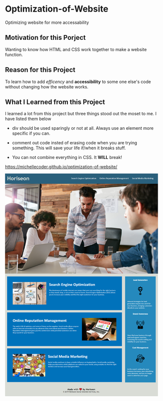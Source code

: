 # Optimization-of-Website
Optimizing website for more accessability

## Motivation for this Porject

Wanting to know how HTML and CSS work together to make a website function.

## Reason for this Project

To learn how to add *efficency* and **accessibility** to some one else's code without changing how the website works.

## What I Learned from this Project

I learned a lot from this project but three things stood out the moset to me. I have listed them below
  
  * div should be used sparingly or not at all. Always use an element more specific if you can.
 
  * comment out code insted of erasing code when you are trying something. This will save your life if/when it breaks stuff.
  
  * You can not combine everything in CSS. It **WILL** break!

https://michellecoder.github.io/optimization-of-website/

 ![alt text](Horiseon2.png)